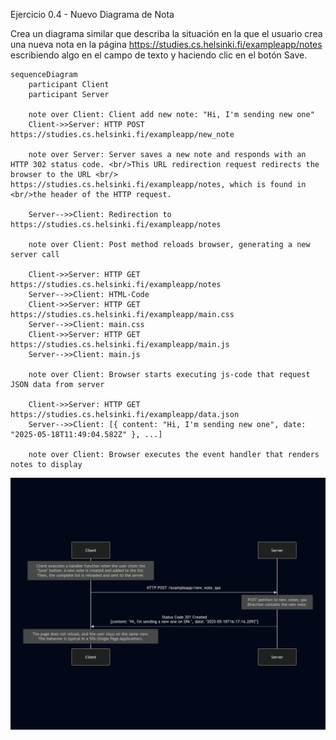 Ejercicio 0.4 - Nuevo Diagrama de Nota

Crea un diagrama similar que describa la situación en la que el usuario crea una nueva nota en la página https://studies.cs.helsinki.fi/exampleapp/notes escribiendo algo en el campo de texto y haciendo clic en el botón Save.


    sequenceDiagram
        participant Client
        participant Server

        note over Client: Client add new note: "Hi, I'm sending new one"
        Client->>Server: HTTP POST https://studies.cs.helsinki.fi/exampleapp/new_note

        note over Server: Server saves a new note and responds with an HTTP 302 status code. <br/>This URL redirection request redirects the browser to the URL <br/> https://studies.cs.helsinki.fi/exampleapp/notes, which is found in <br/>the header of the HTTP request.

        Server-->>Client: Redirection to https://studies.cs.helsinki.fi/exampleapp/notes
        
        note over Client: Post method reloads browser, generating a new server call

        Client->>Server: HTTP GET https://studies.cs.helsinki.fi/exampleapp/notes
        Server-->>Client: HTML-Code
        Client->>Server: HTTP GET https://studies.cs.helsinki.fi/exampleapp/main.css
        Server-->>Client: main.css
        Client->>Server: HTTP GET https://studies.cs.helsinki.fi/exampleapp/main.js
        Server-->>Client: main.js

        note over Client: Browser starts executing js-code that request JSON data from server

        Client->>Server: HTTP GET https://studies.cs.helsinki.fi/exampleapp/data.json
        Server-->>Client: [{ content: "Hi, I'm sending new one", date: "2025-05-18T11:49:04.582Z" }, ...]

        note over Client: Browser executes the event handler that renders notes to display

![](https://github.com/AlbertGEscribano/Full-Stack-Open/blob/6bad8d0c5f53d15878bed32a7d3e7ee7447f1153/part0/assets/new%20note%20SPA.png)
